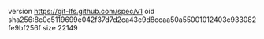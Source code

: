 version https://git-lfs.github.com/spec/v1
oid sha256:8c0c5119699e042f37d7d2ca43c9d8ccaa50a55001012403c933082fe9bf256f
size 22149
